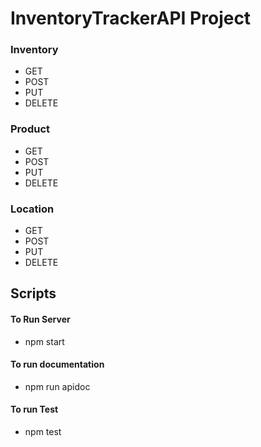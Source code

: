 # InventoryTrackerAPI Project

### Inventory
- GET 
- POST
- PUT
- DELETE

### Product
- GET 
- POST
- PUT
- DELETE

### Location
- GET 
- POST
- PUT
- DELETE

## Scripts

#### To Run Server
- npm start
#### To run documentation
- npm run apidoc
#### To run Test
- npm test



